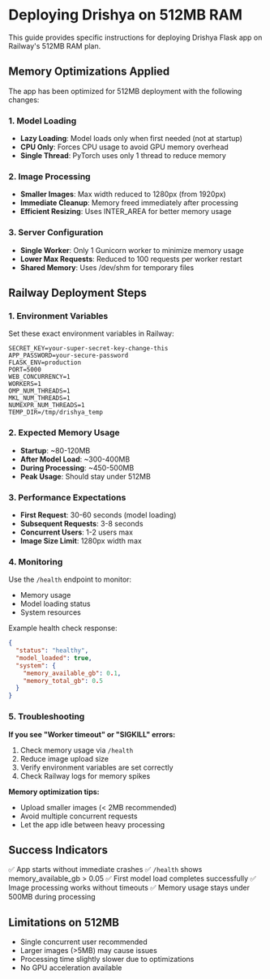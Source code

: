 # Deploying Drishya on 512MB RAM

This guide provides specific instructions for deploying Drishya Flask app on Railway's 512MB RAM plan.

## Memory Optimizations Applied

The app has been optimized for 512MB deployment with the following changes:

### 1. Model Loading
- **Lazy Loading**: Model loads only when first needed (not at startup)
- **CPU Only**: Forces CPU usage to avoid GPU memory overhead
- **Single Thread**: PyTorch uses only 1 thread to reduce memory

### 2. Image Processing
- **Smaller Images**: Max width reduced to 1280px (from 1920px)
- **Immediate Cleanup**: Memory freed immediately after processing
- **Efficient Resizing**: Uses INTER_AREA for better memory usage

### 3. Server Configuration
- **Single Worker**: Only 1 Gunicorn worker to minimize memory usage
- **Lower Max Requests**: Reduced to 100 requests per worker restart
- **Shared Memory**: Uses /dev/shm for temporary files

## Railway Deployment Steps

### 1. Environment Variables

Set these exact environment variables in Railway:

```
SECRET_KEY=your-super-secret-key-change-this
APP_PASSWORD=your-secure-password
FLASK_ENV=production
PORT=5000
WEB_CONCURRENCY=1
WORKERS=1
OMP_NUM_THREADS=1
MKL_NUM_THREADS=1
NUMEXPR_NUM_THREADS=1
TEMP_DIR=/tmp/drishya_temp
```

### 2. Expected Memory Usage

- **Startup**: ~80-120MB
- **After Model Load**: ~300-400MB
- **During Processing**: ~450-500MB
- **Peak Usage**: Should stay under 512MB

### 3. Performance Expectations

- **First Request**: 30-60 seconds (model loading)
- **Subsequent Requests**: 3-8 seconds
- **Concurrent Users**: 1-2 users max
- **Image Size Limit**: 1280px width max

### 4. Monitoring

Use the `/health` endpoint to monitor:
- Memory usage
- Model loading status
- System resources

Example health check response:
```json
{
  "status": "healthy",
  "model_loaded": true,
  "system": {
    "memory_available_gb": 0.1,
    "memory_total_gb": 0.5
  }
}
```

### 5. Troubleshooting

**If you see "Worker timeout" or "SIGKILL" errors:**

1. Check memory usage via `/health`
2. Reduce image upload size
3. Verify environment variables are set correctly
4. Check Railway logs for memory spikes

**Memory optimization tips:**
- Upload smaller images (< 2MB recommended)
- Avoid multiple concurrent requests
- Let the app idle between heavy processing

## Success Indicators

✅ App starts without immediate crashes
✅ `/health` shows memory_available_gb > 0.05
✅ First model load completes successfully
✅ Image processing works without timeouts
✅ Memory usage stays under 500MB during processing

## Limitations on 512MB

- Single concurrent user recommended
- Larger images (>5MB) may cause issues
- Processing time slightly slower due to optimizations
- No GPU acceleration available
